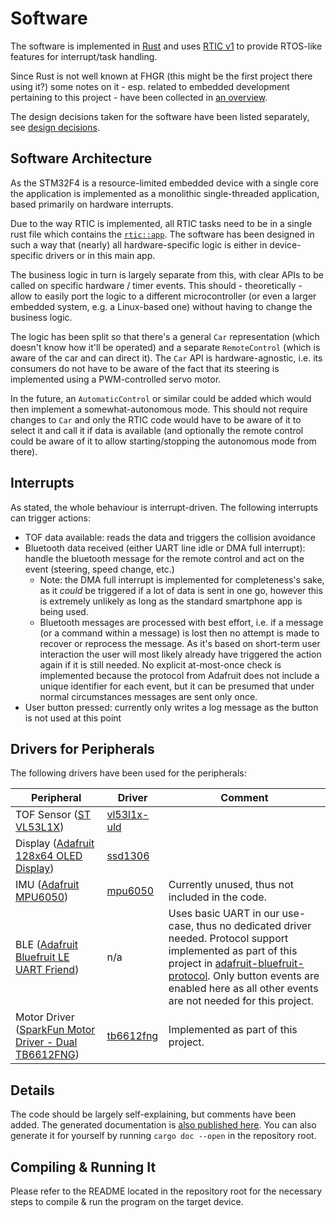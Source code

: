 # Software
The software is implemented in [Rust](https://www.rust-lang.org/) and uses [RTIC v1](https://rtic.rs/1/book/en/) to
provide RTOS-like features for interrupt/task handling.

Since Rust is not well known at FHGR (this might be the first project there using it?) some notes on it - esp. related
to embedded development pertaining to this project - have been collected in [an overview](rust-specifics.md).

The design decisions taken for the software have been listed separately, see [design decisions](./design-decisions/index.md).

## Software Architecture
As the STM32F4 is a resource-limited embedded device with a single core the application is implemented as a monolithic
single-threaded application, based primarily on hardware interrupts.

Due to the way RTIC is implemented, all RTIC tasks need to be in a single rust file which contains the
[`rtic::app`](https://rtic.rs/1/book/en/by-example/app.html). The software has been designed in such a way that (nearly)
all hardware-specific logic is either in device-specific drivers or in this main app.

The business logic in turn is largely separate from this, with clear APIs to be called on specific hardware / timer events.
This should - theoretically - allow to easily port the logic to a different microcontroller (or even a larger embedded system,
e.g. a Linux-based one) without having to change the business logic.

The logic has been split so that there's a general `Car` representation (which doesn't know how it'll be operated) and
a separate `RemoteControl` (which is aware of the car and can direct it). The `Car` API is hardware-agnostic, i.e.
its consumers do not have to be aware of the fact that its steering is implemented using a PWM-controlled servo motor.

In the future, an `AutomaticControl` or similar could be added which would then implement a somewhat-autonomous mode. This
should not require changes to `Car` and only the RTIC code would have to be aware of it to select it and call it if data
is available (and optionally the remote control could be aware of it to allow starting/stopping the autonomous mode from there).

## Interrupts
As stated, the whole behaviour is interrupt-driven. The following interrupts can trigger actions:
* TOF data available: reads the data and triggers the collision avoidance
* Bluetooth data received (either UART line idle or DMA full interrupt): handle the bluetooth message for the remote control
  and act on the event (steering, speed change, etc.)
  * Note: the DMA full interrupt is implemented for completeness's sake, as it _could_ be triggered if a lot of data is
    sent in one go, however this is extremely unlikely as long as the standard smartphone app is being used.
  * Bluetooth messages are processed with best effort, i.e. if a message (or a command within a message) is lost then
    no attempt is made to recover or reprocess the message. As it's based on short-term user interaction the user will
    most likely already have triggered the action again if it is still needed. No explicit at-most-once check is implemented
    because the protocol from Adafruit does not include a unique identifier for each event, but it can be presumed that
    under normal circumstances messages are sent only once.
* User button pressed: currently only writes a log message as the button is not used at this point

## Drivers for Peripherals
The following drivers have been used for the peripherals:

| Peripheral                                                                                                              | Driver                                              | Comment                                                                                                                                                                                                                                                                                                 |
|-------------------------------------------------------------------------------------------------------------------------|-----------------------------------------------------|---------------------------------------------------------------------------------------------------------------------------------------------------------------------------------------------------------------------------------------------------------------------------------------------------------|
| TOF Sensor ([ST VL53L1X](https://www.st.com/en/imaging-and-photonics-solutions/vl53l1x.html))                           | [vl53l1x-uld](https://crates.io/crates/vl53l1x-uld) ||
| Display ([Adafruit 128x64 OLED Display](https://www.adafruit.com/product/326))                                          | [ssd1306](https://crates.io/crates/ssd1306)         ||
| IMU ([Adafruit MPU6050](https://learn.adafruit.com/mpu6050-6-dof-accelerometer-and-gyro))                               | [mpu6050](https://crates.io/crates/mpu6050)         | Currently unused, thus not included in the code.                                                                                                                                                                                                                                                        |
| BLE ([Adafruit Bluefruit LE UART Friend](https://learn.adafruit.com/introducing-the-adafruit-bluefruit-le-uart-friend)) | n/a                                                 | Uses basic UART in our use-case, thus no dedicated driver needed. Protocol support implemented as part of this project in [adafruit-bluefruit-protocol](https://crates.io/crates/adafruit-bluefruit-protocol). Only button events are enabled here as all other events are not needed for this project. |
| Motor Driver ([SparkFun Motor Driver - Dual TB6612FNG](https://www.sparkfun.com/products/14450))                        | [tb6612fng](https://crates.io/crates/tb6612fng)     | Implemented as part of this project.                                                                                                                                                                                                                                                                    |

## Details
The code should be largely self-explaining, but comments have been added. The generated documentation is [also published here](./src-doc/robotcar/).
You can also generate it for yourself by running `cargo doc --open` in the repository root.

## Compiling & Running It
Please refer to the README located in the repository root for the necessary steps to compile & run the program on the
target device.
